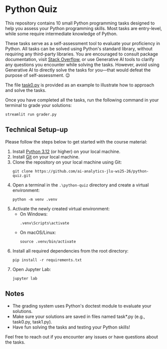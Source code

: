 # Python Quiz

This repository contains 10 small Python programming tasks designed to help you assess your Python programming skills. Most tasks are entry-level, while some require intermediate knowledge of Python.

These tasks serve as a self-assessment tool to evaluate your proficiency in Python. All tasks can be solved using Python's standard library, without requiring any third-party libraries. You are encouraged to consult package documentation, visit [Stack Overflow](https://stackoverflow.com/questions), or use Generative AI tools to clarify any questions you encounter while solving the tasks. However, avoid using Generative AI to directly solve the tasks for you—that would defeat the purpose of self-assessment. 😉

The file [task0.py](task0.py) is provided as an example to illustrate how to approach and solve the tasks.

Once you have completed all the tasks, run the following command in your terminal to grade your solutions:
```
streamlit run grader.py
```
## Technical Setup-up
Please follow the steps below to get started with the course material:

1. Install [Python 3.12](https://www.python.org/downloads/release/python-3120/) (or higher) on your local machine.
2. Install [Git](https://git-scm.com/downloads) on your local machine.
3. Clone the repository on your local machine using Git:
    ```
    git clone https://github.com/ai-analytics-jlu-ws25-26/python-quiz.git
    ```
4. Open a terminal in the `.\python-quiz` directory and create a virtual environment:
    ```
    python -m venv .venv
    ```
5. Activate the newly created virtual environment:
    - On Windows:
      ```
      .venv\Scripts\activate
      ```
    - On macOS/Linux:
      ```
      source .venv/bin/activate
      ```
6. Install all required dependencies from the root directory:
    ```
    pip install -r requirements.txt
    ```
7. Open Jupyter Lab:
    ```
    jupyter lab
    ```

## Notes

- The grading system uses Python's doctest module to evaluate your solutions.
- Make sure your solutions are saved in files named task*.py (e.g., task0.py, task1.py).
- Have fun solving the tasks and testing your Python skills!


Feel free to reach out if you encounter any issues or have questions about the tasks. 

